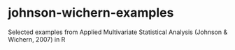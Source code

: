 # johnson-wichern-examples
Selected examples from Applied Multivariate Statistical Analysis (Johnson &amp; Wichern, 2007) in R

